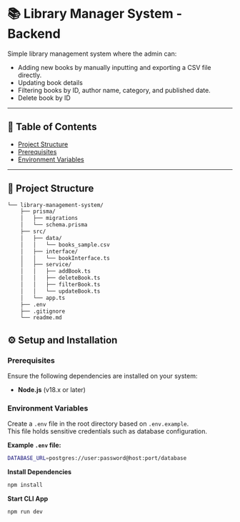# 📚 Library Manager System - Backend

Simple library management system where the admin can:
-   Adding new books by manually inputting and exporting a CSV file directly.
-   Updating book details 
-   Filtering books by ID, author name, category, and  published date.
-   Delete book by ID

---

## 📑 Table of Contents
   - [Project Structure](#project-structure)
   - [Prerequisites](#prerequisites)  
   - [Environment Variables](#environment-variables)  
---

## 📂 Project Structure

```bash  
└── library-management-system/
    ├── prisma/
    │   ├── migrations
    │   └── schema.prisma
    ├── src/
    │   ├── data/
    │   │   └── books_sample.csv
    │   ├── interface/
    │   │   └── bookInterface.ts
    │   ├── service/
    │   │   ├── addBook.ts
    │   │   ├── deleteBook.ts
    │   │   ├── filterBook.ts
    │   │   └── updateBook.ts
    │   └── app.ts
    ├── .env
    ├── .gitignore
    └── readme.md
```

## ⚙️ Setup and Installation

### Prerequisites
Ensure the following dependencies are installed on your system:

- **Node.js** (v18.x or later)  

### Environment Variables
Create a `.env` file in the root directory based on `.env.example`.  
This file holds sensitive credentials such as database configuration.

**Example `.env` file:**
```bash env
DATABASE_URL=postgres://user:password@host:port/database 
```


**Install Dependencies**
```bash 
npm install 
```

**Start CLI App**
```bash 
npm run dev 
```
